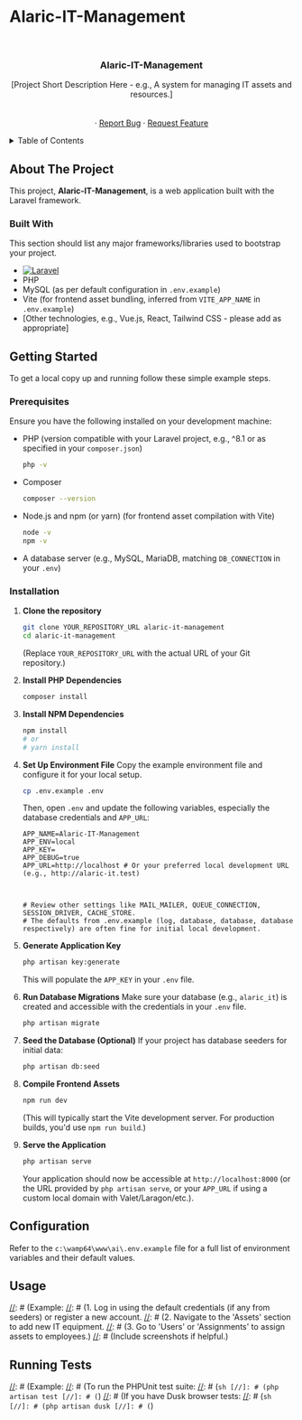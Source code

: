 # Alaric-IT-Management

<!-- PROJECT SHIELDS -->
<!--
[![Contributors][contributors-shield]][contributors-url]
[![Forks][forks-shield]][forks-url]
[![Stargazers][stars-shield]][stars-url]
[![Issues][issues-shield]][issues-url]
[![MIT License][license-shield]][license-url]
[![LinkedIn][linkedin-shield]][linkedin-url]
-->

<!-- PROJECT LOGO -->
<br />
<div align="center">
  <!-- <a href="YOUR_PROJECT_LINK">
    <img src="images/logo.png" alt="Logo" width="80" height="80">
  </a> -->

  <h3 align="center">Alaric-IT-Management</h3>

  <p align="center">
    [Project Short Description Here - e.g., A system for managing IT assets and resources.]
    <br />
    <!-- <a href="YOUR_PROJECT_DOCS_LINK"><strong>Explore the docs »</strong></a> -->
    <br />
    <br />
    <!-- <a href="YOUR_PROJECT_DEMO_LINK">View Demo</a> -->
    ·
    <a href="YOUR_PROJECT_REPO_LINK/issues">Report Bug</a>
    ·
    <a href="YOUR_PROJECT_REPO_LINK/issues">Request Feature</a>
  </p>
</div>

<!-- TABLE OF CONTENTS -->
<details>
  <summary>Table of Contents</summary>
  <ol>
    <li>
      <a href="#about-the-project">About The Project</a>
      <ul>
        <li><a href="#built-with">Built With</a></li>
      </ul>
    </li>
    <li>
      <a href="#getting-started">Getting Started</a>
      <ul>
        <li><a href="#prerequisites">Prerequisites</a></li>
        <li><a href="#installation">Installation</a></li>
      </ul>
    </li>
    <li><a href="#configuration">Configuration</a></li>
    <li><a href="#usage">Usage</a></li>
    <li><a href="#running-tests">Running Tests</a></li>
    <!-- <li><a href="#roadmap">Roadmap</a></li> -->
    <!-- <li><a href="#contributing">Contributing</a></li> -->
    <!-- <li><a href="#license">License</a></li> -->
    <!-- <li><a href="#contact">Contact</a></li> -->
    <!-- <li><a href="#acknowledgments">Acknowledgments</a></li> -->
  </ol>
</details>

<!-- ABOUT THE PROJECT -->
## About The Project

[//]: # (Describe your project here. What problem does it solve? Who is it for?)
[//]: # (Example: Alaric-IT-Management is a comprehensive solution for managing IT assets, user assignments, and maintenance schedules within an organization.)

This project, **Alaric-IT-Management**, is a web application built with the Laravel framework.

### Built With

This section should list any major frameworks/libraries used to bootstrap your project.
* [![Laravel][Laravel.com]][Laravel-url]
* PHP
* MySQL (as per default configuration in `.env.example`)
* Vite (for frontend asset bundling, inferred from `VITE_APP_NAME` in `.env.example`)
* [Other technologies, e.g., Vue.js, React, Tailwind CSS - please add as appropriate]

<!-- GETTING STARTED -->
## Getting Started

To get a local copy up and running follow these simple example steps.

### Prerequisites

Ensure you have the following installed on your development machine:
* PHP (version compatible with your Laravel project, e.g., ^8.1 or as specified in your `composer.json`)
  ```sh
  php -v
  ```
* Composer
  ```sh
  composer --version
  ```
* Node.js and npm (or yarn) (for frontend asset compilation with Vite)
  ```sh
  node -v
  npm -v
  ```
* A database server (e.g., MySQL, MariaDB, matching `DB_CONNECTION` in your `.env`)

### Installation

1.  **Clone the repository**
    ```sh
    git clone YOUR_REPOSITORY_URL alaric-it-management
    cd alaric-it-management
    ```
    (Replace `YOUR_REPOSITORY_URL` with the actual URL of your Git repository.)

2.  **Install PHP Dependencies**
    ```sh
    composer install
    ```

3.  **Install NPM Dependencies**
    ```sh
    npm install
    # or
    # yarn install
    ```

4.  **Set Up Environment File**
    Copy the example environment file and configure it for your local setup.
    ```sh
    cp .env.example .env
    ```
    Then, open `.env` and update the following variables, especially the database credentials and `APP_URL`:
    ```dotenv
    APP_NAME=Alaric-IT-Management
    APP_ENV=local
    APP_KEY=
    APP_DEBUG=true
    APP_URL=http://localhost # Or your preferred local development URL (e.g., http://alaric-it.test)

  

    # Review other settings like MAIL_MAILER, QUEUE_CONNECTION, SESSION_DRIVER, CACHE_STORE.
    # The defaults from .env.example (log, database, database, database respectively) are often fine for initial local development.
    ```

5.  **Generate Application Key**
    ```sh
    php artisan key:generate
    ```
    This will populate the `APP_KEY` in your `.env` file.

6.  **Run Database Migrations**
    Make sure your database (e.g., `alaric_it`) is created and accessible with the credentials in your `.env` file.
    ```sh
    php artisan migrate
    ```

7.  **Seed the Database (Optional)**
    If your project has database seeders for initial data:
    ```sh
    php artisan db:seed
    ```

8.  **Compile Frontend Assets**
    ```sh
    npm run dev
    ```
    (This will typically start the Vite development server. For production builds, you'd use `npm run build`.)

9.  **Serve the Application**
    ```sh
    php artisan serve
    ```
    Your application should now be accessible at `http://localhost:8000` (or the URL provided by `php artisan serve`, or your `APP_URL` if using a custom local domain with Valet/Laragon/etc.).

## Configuration


Refer to the `c:\wamp64\www\ai\.env.example` file for a full list of environment variables and their default values.

## Usage

[//]: # (Provide instructions and examples for using your application. What are the main features? How does a user interact with them?)
[//]: # (Example:
[//]: # (1. Log in using the default credentials (if any from seeders) or register a new account.
[//]: # (2. Navigate to the 'Assets' section to add new IT equipment.
[//]: # (3. Go to 'Users' or 'Assignments' to assign assets to employees.)
[//]: # (Include screenshots if helpful.)

## Running Tests

[//]: # (Explain how to run any automated tests for this system.)
[//]: # (Example:
[//]: # (To run the PHPUnit test suite:
[//]: # (```sh
[//]: # (php artisan test
[//]: # (```)
[//]: # (If you have Dusk browser tests:
[//]: # (```sh
[//]: # (php artisan dusk
[//]: # (```)

<!-- MARKDOWN LINKS & IMAGES -->
<!-- https://www.markdownguide.org/basic-syntax/#reference-style-links -->
[contributors-shield]: https://img.shields.io/github/contributors/YOUR_USERNAME/YOUR_REPO_NAME.svg?style=for-the-badge
[contributors-url]: https://github.com/YOUR_USERNAME/YOUR_REPO_NAME/graphs/contributors
[forks-shield]: https://img.shields.io/github/forks/YOUR_USERNAME/YOUR_REPO_NAME.svg?style=for-the-badge
[forks-url]: https://github.com/YOUR_USERNAME/YOUR_REPO_NAME/network/members
[stars-shield]: https://img.shields.io/github/stars/YOUR_USERNAME/YOUR_REPO_NAME.svg?style=for-the-badge
[stars-url]: https://github.com/YOUR_USERNAME/YOUR_REPO_NAME/stargazers
[issues-shield]: https://img.shields.io/github/issues/YOUR_USERNAME/YOUR_REPO_NAME.svg?style=for-the-badge
[issues-url]: https://github.com/YOUR_USERNAME/YOUR_REPO_NAME/issues
[license-shield]: https://img.shields.io/github/license/YOUR_USERNAME/YOUR_REPO_NAME.svg?style=for-the-badge
[license-url]: https://github.com/YOUR_USERNAME/YOUR_REPO_NAME/blob/master/LICENSE.txt
[linkedin-shield]: https://img.shields.io/badge/-LinkedIn-black.svg?style=for-the-badge&logo=linkedin&colorB=555
[linkedin-url]: https://linkedin.com/in/YOUR_LINKEDIN_USERNAME
[Laravel.com]: https://img.shields.io/badge/Laravel-FF2D20?style=for-the-badge&logo=laravel&logoColor=white
[Laravel-url]: https://laravel.com

